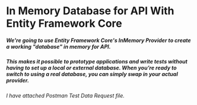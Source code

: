# In Memory Database for API With Entity Framework Core

##### We're going to use Entity Framework Core's InMemory Provider to create a working "database" in memory for API.

##### This makes it possible to prototype applications and write tests without having to set up a local or external database. When you’re ready to switch to using a real database, you can simply swap in your actual provider.

*I have attached Postman Test Data Request file.*

